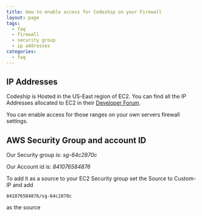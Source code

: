 ```yaml
---
title: How to enable access for Codeship on your Firewall
layout: page
tags:
  - faq
  - firewall
  - security group
  - ip addresses
categories:
  - faq
---
```

## IP Addresses

Codeship is Hosted in the US-East region of EC2. You can find all the IP Addresses allocated to EC2 in their
[Developer Forum](https://forums.aws.amazon.com/ann.jspa?annID=1701).

You can enable access for those ranges on your own servers firewall settings.

## AWS Security Group and account ID

Our Security group is: *sg-64c2870c*

Our Account id is: *841076584876*

To add it as a source to your EC2 Security group set the Source to Custom-IP and add

```shell
841076584876/sg-64c2870c
```

as the source
